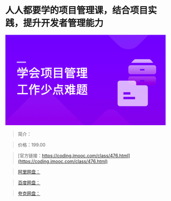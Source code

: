 # 人人都要学的项目管理课，结合项目实践，提升开发者管理能力

![img](../../assets/6094d26809364cee05400304.png)

> 简介：

> 价格：199.00

> [官方链接：https://coding.imooc.com/class/476.html](https://coding.imooc.com/class/476.html)

> [阿里网盘：]()

> [百度网盘：]()

> [夸克网盘：]()

